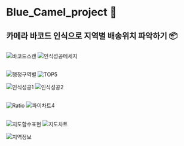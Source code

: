 # Blue_Camel_project 🐫

## 카메라 바코드 인식으로 지역별 배송위치 파악하기 📦

### 
![바코드스캔](https://user-images.githubusercontent.com/109491199/195047133-a50fdf95-0f3a-4ae0-bed0-d17ed2070ff0.PNG)
![인식성공메세지](https://user-images.githubusercontent.com/109491199/195047227-3b0a6414-f744-4538-abfa-3d19168a373a.PNG)
##
![행정구역별](https://user-images.githubusercontent.com/109491199/195047922-69218685-243e-49d2-baf4-e7a014dda448.PNG)
![TOP5](https://user-images.githubusercontent.com/109491199/195047986-4963c496-8c13-4021-8127-ba6ead3570ef.PNG)

![인식성공1](https://user-images.githubusercontent.com/109491199/195047774-fc8d946e-95dd-453e-923c-7010848ab058.PNG)
![인식성공2](https://user-images.githubusercontent.com/109491199/195047834-39c0586f-b76e-4b6d-855a-559e18c54578.PNG)

## 

![Ratio](https://user-images.githubusercontent.com/109491199/195048013-fc1250c7-9a07-4609-b003-04558639ef81.PNG)
![파이차트4](https://user-images.githubusercontent.com/109491199/195048081-b4570512-86f6-4baf-bd7a-a410299a54f1.PNG)

##
![지도함수표현](https://user-images.githubusercontent.com/109491199/195047889-f2d372e7-0f86-4257-9de2-7874dcdb0fb3.PNG)
![지도차트](https://user-images.githubusercontent.com/109491199/195046450-c58c8ce7-29e8-4f11-b42b-2d5c8345f835.PNG)

![지역정보](https://user-images.githubusercontent.com/109491199/195047871-32fb207b-fe46-449b-ba1b-2e5424a5a9b0.PNG)












